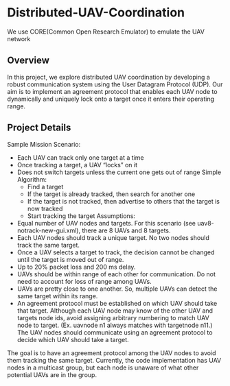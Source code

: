 # Distributed-UAV-Coordination
We use CORE(Common Open Research Emulator) to emulate the UAV network

## Overview
In this project, we explore distributed UAV coordination by developing a robust communication system using the User Datagram Protocol (UDP). Our aim is to implement an agreement protocol that enables each UAV node to dynamically and uniquely lock onto a target once it enters their operating range.

## Project Details
Sample Mission Scenario:
- Each UAV can track only one target at a time
- Once tracking a target, a UAV “locks” on it
- Does not switch targets unless the current one gets out of range Simple Algorithm:
  - Find a target
  - If the target is already tracked, then search for another one
  - If the target is not tracked, then advertise to others that the target is now tracked
  - Start tracking the target
Assumptions:
- Equal number of UAV nodes and targets. For this scenario (see uav8-notrack-new-gui.xml), there are 8 UAVs and 8 targets.
- Each UAV nodes should track a unique target. No two nodes should track the same target.
- Once a UAV selects a target to track, the decision cannot be changed until the target is moved out of range.
- Up to 20% packet loss and 200 ms delay.
- UAVs should be within range of each other for communication. Do not need to account for loss of range among UAVs.
- UAVs are pretty close to one another. So, multiple UAVs can detect the same target within its range.
- An agreement protocol must be established on which UAV should take that target. Although each UAV node may know of the other UAV and targets node ids, avoid assigning arbitrary numbering to match UAV node to target. (Ex. uavnode n1 always matches with targetnode n11.) The UAV nodes should communicate using an agreement protocol to decide which UAV should take a target.

The goal is to have an agreement protocol among the UAV nodes to avoid them tracking the same target. Currently, the code implementation has UAV nodes in a multicast group, but each node is unaware of what other potential UAVs are in the group.

